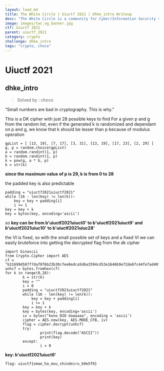```yaml
---
layout: load_md
title: The White Circle | Uiuctf 2021 | dhke_intro Writeup
desc: "The White Circle is a community for Cyber/Information Security students, enthusiasts and professionals. You can discuss anything related to Security, share your knowledge with others, get help when you need it and proceed further in your journey with amazing people from all over the world."
image: images/twc_og_banner.jpg
ctf: Uiuctf 2021
parent: uiuctf_2021
category: crypto
challenge: dhke_intro
tags: "crypto, choco"
---
```


<h1 class="heading card-title white-text">Uiuctf 2021</h1>

## dhke_intro
> Solved by : choco

“Small numbers are bad in cryptography. This is why.”

This is a DK cipher with just 28 possible keys to find
For a given p and g from the random list, even if the generated k is randomized and dependant on p and g, we know that k should be lesser than p because of modulus operation


    gpList = [ [13, 19], [7, 17], [3, 31], [13, 19], [17, 23], [2, 29] ]
    g, p = random.choice(gpList)
    a = random.randint(1, p)
    b = random.randint(1, p)
    k = pow(g, a * b, p)
    k = str(k)

**since the maximum value of p is 29, k is from 0 to 28**

the padded key is also predictable 

    padding = "uiuctf2021uiuctf2021"
    while (16 - len(key) != len(k)):
        key = key + padding[i]
        i += 1
    key = key + k
    key = bytes(key, encoding='ascii')

so **key can be from b'uiuctf2021uiuct0' to b'uiuctf2021uiuct9' and b'uiuctf2021uiuc10' to b'uiuctf2021uiuc28'**

the VI is fixed, so with the small possible set of keys and a fixed VI we can easily bruteforce into getting the decrypted flag from the dk cipher


    import binascii
    from Crypto.Cipher import AES
    cf = "b31699d587f7daf8f6b23b30cfee0edca5d6a3594cd53e1646b9e72de6fc44fe7ad40f0ea6"
    unhcf = bytes.fromhex(cf)
    for k in range(0,28):
            k = str(k)
            key = ""
            i = 0
            padding = "uiuctf2021uiuctf2021"
            while (16 - len(key) != len(k)):
                key = key + padding[i]
                i += 1
            key = key + k
            key = bytes(key, encoding='ascii')
            iv = bytes("kono DIO daaaaaa", encoding = 'ascii')
            cipher = AES.new(key, AES.MODE_CFB, iv)
            flag = cipher.decrypt(unhcf)
            try:
                    print(flag.decode("ASCII"))
                    print(key)
            except:
                    i = 0

**key:  b'uiuctf2021uiuct9'**

```flag: uiuctf{omae_ha_mou_shindeiru_b9e5f9}```

